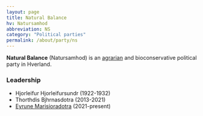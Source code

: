 ```yaml
---
layout: page
title: Natural Balance
hv: Natursamhod
abbreviation: NS
category: "Political parties"
permalink: /about/party/ns
---
```


**Natural Balance** (Natursamhod) is an <a href="https://en.wikipedia.org/wiki/Agrarianism">agrarian</a> and bioconservative political party in Hverland.

### Leadership
- Hjorleifur Hjorleifursundr (1922-1932)
- Thorthdis Bjhrnasdotra (2013-2021)
- <a href="{{ '/about/people/eyrune-marisioradotra' | relative_url }}">Eyrune Marisioradotra</a> (2021-present)

